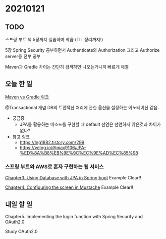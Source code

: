 # 20210121

## TODO

스프링 부트 책 5장까지 실습하며 학습 (TIL 정리까지!)

5장 Spring Security 공부하면서 Authenticate와 Authorization 그리고 Authorize server등 전부 공부

Maven과 Gradle 차이는 간단히 검색하면 나오는거니까 빠르게 해결

## 오늘 한 일

[Maven vs Gradle 링크](https://bkim.tistory.com/13)

@Transactional 개념
DB의 트랜잭션 처리에 관한 옵션을 설정하는 어노테이션 같음.

*   궁금증
    *   JPA를 활용하는 메소드를 구현할 때 default 선언은 선언하지 않은것과 차이가 없나?
*   참고 링크
    *   https://lng1982.tistory.com/299
    *   https://velog.io/@max9106/JPA-%ED%8A%B8%EB%9E%9C%EC%9E%AD%EC%85%98

### 스프링 부트와 AWS로 혼자 구현하는 웹 서비스

[Chapter3. Using Database with JPA in Spring boot](../Spring/freelec/Chapter3.md) Example Clear!!

[Chapter4. Configuring the screen in Mustache](../Spring/freelec/Chapter4.md) Example Clear!!

## 내일 할 일

Chapter5. Implementing the login function with Spring Security and OAuth2.0

Study OAuth2.0